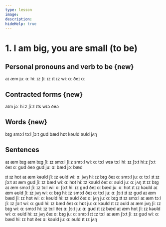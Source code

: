 ```yaml
---
type: lesson
image:
description:
hideHelp: true
---
```


# 1. I am big, you are small (to be)

## Personal pronouns and verb to be {new}

aɪ æm
juː ɑː
hiː ɪz
ʃiː ɪz
ɪt ɪz
wiː ɑː
ðeɪ ɑː

## Contracted forms {new}

aɪm
jɔː
hiːz
ʃiːz
ɪts
wɪə
ðeə

## Words {new}

bɪɡ
smɔːl
tɔːl
ʃɔːt
ɡʊd
bæd
hɒt
kəʊld
əʊld
jʌŋ

## Sentences

aɪ æm bɪɡ
aɪm bɪɡ
ʃiː ɪz smɔːl
ʃiːz smɔːl
wiː ɑː tɔːl
wɪə tɔːl
hiː ɪz ʃɔːt
hiːz ʃɔːt
ðeɪ ɑː ɡʊd
ðeə ɡʊd
juː ɑː bæd
jɔː bæd

ɪt ɪz hɒt
aɪ æm kəʊld
ʃiː ɪz əʊld
wiː ɑː jʌŋ
hiː ɪz bɪɡ
ðeɪ ɑː smɔːl
juː ɑː tɔːl
ɪt ɪz ʃɔːt
aɪ æm ɡʊd
ʃiː ɪz bæd
wiː ɑː hɒt
hiː ɪz kəʊld
ðeɪ ɑː əʊld
juː ɑː jʌŋ
ɪt ɪz bɪɡ
aɪ æm smɔːl
ʃiː ɪz tɔːl
wiː ɑː ʃɔːt
hiː ɪz ɡʊd
ðeɪ ɑː bæd
juː ɑː hɒt
ɪt ɪz kəʊld
aɪ æm əʊld
ʃiː ɪz jʌŋ
wiː ɑː bɪɡ
hiː ɪz smɔːl
ðeɪ ɑː tɔːl
juː ɑː ʃɔːt
ɪt ɪz ɡʊd
aɪ æm bæd
ʃiː ɪz hɒt
wiː ɑː kəʊld
hiː ɪz əʊld
ðeɪ ɑː jʌŋ
juː ɑː bɪɡ
ɪt ɪz smɔːl
aɪ æm tɔːl
ʃiː ɪz ʃɔːt
wiː ɑː ɡʊd
hiː ɪz bæd
ðeɪ ɑː hɒt
juː ɑː kəʊld
ɪt ɪz əʊld
aɪ æm jʌŋ
ʃiː ɪz bɪɡ
wiː ɑː smɔːl
hiː ɪz tɔːl
ðeɪ ɑː ʃɔːt
juː ɑː ɡʊd
ɪt ɪz bæd
aɪ æm hɒt
ʃiː ɪz kəʊld
wiː ɑː əʊld
hiː ɪz jʌŋ
ðeɪ ɑː bɪɡ
juː ɑː smɔːl
ɪt ɪz tɔːl
aɪ æm ʃɔːt
ʃiː ɪz ɡʊd
wiː ɑː bæd
hiː ɪz hɒt
ðeɪ ɑː kəʊld
juː ɑː əʊld
ɪt ɪz jʌŋ
